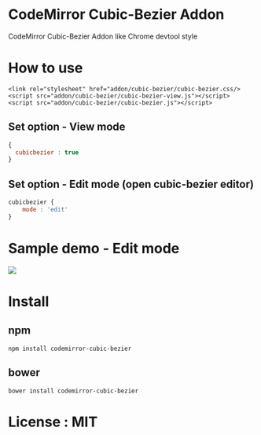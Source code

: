 # CodeMirror Cubic-Bezier Addon 

CodeMirror Cubic-Bezier Addon like Chrome devtool style      

# How to use 

```
<link rel="stylesheet" href="addon/cubic-bezier/cubic-bezier.css/>
<script src="addon/cubic-bezier/cubic-bezier-view.js"></script>
<script src="addon/cubic-bezier/cubic-bezier.js"></script> 
```

## Set option - View mode 

```javascript
{
  cubicbezier : true
}
```

## Set option - Edit mode (open cubic-bezier editor)

```javascript
cubicbezier {
    mode : 'edit'
}
```

# Sample demo - Edit mode 

<img src='http://i.giphy.com/26xBKjK30sT0d6JwI.gif' />

# Install 

## npm 

```npm
npm install codemirror-cubic-bezier
```

## bower 

```
bower install codemirror-cubic-bezier 
``` 

# License : MIT 
